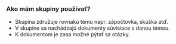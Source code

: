 ### Ako mám skupiny používať?

- Skupina združuje rovnakú tému napr. zápočtovka, skúška atď.
- V skupine sa nachádzajú dokumenty súvisiace s danou témou.
- K dokumentom je zasa možné pýtať sa otázky.
